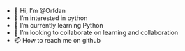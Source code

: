 - 👋 Hi, I’m @Orfdan
- 👀 I’m interested in python 
- 🌱 I’m currently learning Python 
- 💞️ I’m looking to collaborate on learning and collaboration 
- 📫 How to reach me on github 

<!---
Orfdan/Orfdan is a ✨ special ✨ repository because its `README.md` (this file) appears on your GitHub profile.
You can click the Preview link to take a look at your changes.
--->
